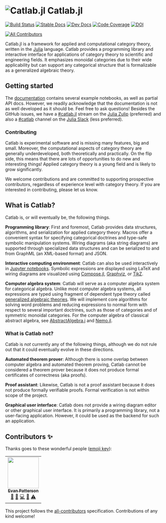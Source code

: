 # ![Catlab.jl](docs/src/assets/logo.png) Catlab.jl

[![Build Status](https://github.com/AlgebraicJulia/Catlab.jl/workflows/Tests/badge.svg)](https://github.com/AlgebraicJulia/Catlab.jl/actions?query=workflow%3ATests)
[![Stable Docs](https://img.shields.io/badge/docs-stable-blue.svg)](https://algebraicjulia.github.io/Catlab.jl/stable)
[![Dev Docs](https://img.shields.io/badge/docs-dev-blue.svg)](https://algebraicjulia.github.io/Catlab.jl/dev)
[![Code Coverage](https://codecov.io/gh/AlgebraicJulia/Catlab.jl/branch/master/graph/badge.svg)](https://codecov.io/gh/AlgebraicJulia/Catlab.jl)
[![DOI](https://img.shields.io/badge/DOI-10.17605%2FOSF.IO%2FHMNFE-blue)](https://doi.org/10.17605/OSF.IO/HMNFE)

<!-- ALL-CONTRIBUTORS-BADGE:START - Do not remove or modify this section -->
[![All Contributors](https://img.shields.io/badge/all_contributors-1-orange.svg?style=flat-square)](#contributors-)
<!-- ALL-CONTRIBUTORS-BADGE:END -->

Catlab.jl is a framework for applied and computational category theory, written
in the [Julia](https://julialang.org) language. Catlab provides a programming
library and interactive interface for applications of category theory to
scientific and engineering fields. It emphasizes monoidal categories due to
their wide applicability but can support any categorical structure that is
formalizable as a generalized algebraic theory.

## Getting started

The [documentation](https://algebraicjulia.github.io/Catlab.jl/latest) contains
several example notebooks, as well as partial API docs. However, we readily
acknowledge that the documentation is not as well developed as it should be.
Feel free to ask questions! Besides the GitHub issues, we have a
[#catlab.jl](https://julialang.zulipchat.com/#narrow/stream/230248-catlab.2Ejl)
stream on the [Julia Zulip](https://julialang.zulipchat.com/) (preferred) and
also a [#catlab](https://julialang.slack.com/archives/CQNUDDF5L) channel on the
[Julia Slack](https://julialang.org/slack/) (less preferred).

### Contributing

Catlab is experimental software and is missing many features, big and small.
Moreover, the computational aspects of category theory are generally
underdeveloped, both theoretically and practically. On the flip side, this means
that there are lots of opportunities to do new and interesting things! Applied
category theory is a young field and is likely to grow significantly.

We welcome contributions and are committed to supporting prospective
contributors, regardless of experience level with category theory. If you are
interested in contributing, please let us know.

## What is Catlab?

Catlab is, or will eventually be, the following things.

**Programming library**: First and foremost, Catlab provides data structures,
algorithms, and serialization for applied category theory. Macros offer a
convenient syntax for specifying categorical doctrines and type-safe symbolic
manipulation systems. Wiring diagrams (aka string diagrams) are supported
through specialized data structures and can be serialized to and from GraphML
(an XML-based format) and JSON.

**Interactive computing environment**: Catlab can also be used interactively in
[Jupyter notebooks](http://jupyter.org). Symbolic expressions are displayed
using LaTeX and wiring diagrams are visualized using
[Compose.jl](https://github.com/GiovineItalia/Compose.jl),
[Graphviz](http://www.graphviz.org), or [TikZ](https://github.com/pgf-tikz/pgf).

**Computer algebra system**: Catlab will serve as a computer algebra system for
categorical algebra. Unlike most computer algebra systems, all expressions are
typed using fragment of dependent type theory called [generalized algebraic
theories](https://ncatlab.org/nlab/show/generalized+algebraic+theory). We will
implement core algorithms for solving word problems and reducing expressions to
normal form with respect to several important doctrines, such as those of
categories and of symmetric monoidal categories. For the computer algebra of
classical abstract algebra, see
[AbstractAlgebra.j](https://github.com/wbhart/AbstractAlgebra.jl) and
[Nemo.jl](https://github.com/wbhart/Nemo.jl).

### What is Catlab not?

Catlab is *not* currently any of the following things, although we do not rule
out that it could eventually evolve in these directions.

**Automated theorem prover**: Although there is some overlap between computer
algebra and automated theorem proving, Catlab cannot be considered a theorem
prover because it does not produce formal certificates of correctness
(aka proofs).

**Proof assistant**: Likewise, Catlab is not a proof assistant because it does
not produce formally verifiable proofs. Formal verification is not within scope
of the project.

**Graphical user interface**: Catlab does not provide a wiring diagram editor
or other graphical user interface. It is primarily a programming library, not a
user-facing application. However, it could be used as the backend for such an
application.

## Contributors ✨

Thanks goes to these wonderful people ([emoji key](https://allcontributors.org/docs/en/emoji-key)):

<!-- ALL-CONTRIBUTORS-LIST:START - Do not remove or modify this section -->
<!-- prettier-ignore-start -->
<!-- markdownlint-disable -->
<table>
  <tr>
    <td align="center"><a href="https://www.epatters.org"><img src="https://avatars.githubusercontent.com/u/316610?v=4?s=100" width="100px;" alt=""/><br /><sub><b>Evan Patterson</b></sub></a><br /><a href="https://github.com/AlgebraicJulia/Catlab.jl/issues?q=author%3Aepatters" title="Bug reports">🐛</a> <a href="#maintenance-epatters" title="Maintenance">🚧</a> <a href="https://github.com/AlgebraicJulia/Catlab.jl/commits?author=epatters" title="Code">💻</a> <a href="#ideas-epatters" title="Ideas, Planning, & Feedback">🤔</a> <a href="https://github.com/AlgebraicJulia/Catlab.jl/commits?author=epatters" title="Tests">⚠️</a></td>
  </tr>
</table>

<!-- markdownlint-restore -->
<!-- prettier-ignore-end -->

<!-- ALL-CONTRIBUTORS-LIST:END -->

This project follows the [all-contributors](https://github.com/all-contributors/all-contributors) specification. Contributions of any kind welcome!
